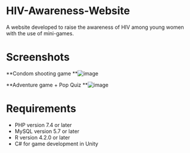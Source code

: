 # HIV-Awareness-Website
A website developed to raise the awareness of HIV among young women with the use of mini-games. 

# Screenshots
**Condom shooting game
**![image](https://user-images.githubusercontent.com/125180707/218310912-bf1e4083-3777-41b6-aca5-e682ab816f33.png)

**Adventure game + Pop Quiz
**![image](https://user-images.githubusercontent.com/125180707/218310987-33e52f15-ebdf-467c-9742-75195e69bcf7.png)

# Requirements
- PHP version 7.4 or later
- MySQL version 5.7 or later
- R version 4.2.0 or later 
- C# for game development in Unity
